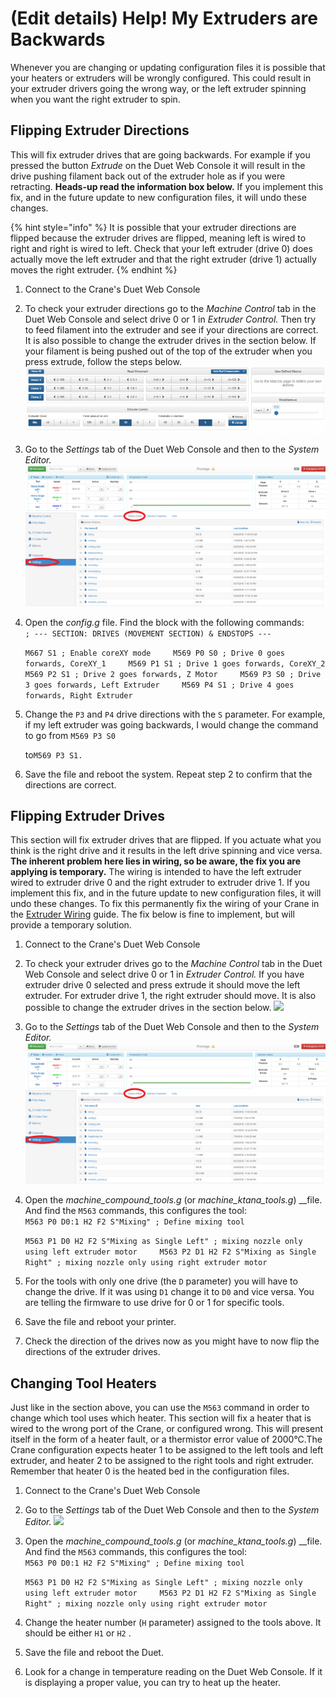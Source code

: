 # \(Edit details\) Help! My Extruders are Backwards

Whenever you are changing or updating configuration files it is possible that your heaters or extruders will be wrongly configured. This could result in your extruder drivers going the wrong way, or the left extruder spinning when you want the right extruder to spin.

## Flipping Extruder Directions

This will fix extruder drives that are going backwards. For example if you pressed the button _Extrude_ on the Duet Web Console it will result in the drive pushing filament back out of the extruder hole as if you were retracting. **Heads-up read the information box below.** If you implement this fix, and in the future update to new configuration files, it will undo these changes.

{% hint style="info" %}
It is possible that your extruder directions are flipped because the extruder drives are flipped, meaning left is wired to right and right is wired to left. Check that your left extruder \(drive 0\) does actually move the left extruder and that the right extruder \(drive 1\) actually moves the right extruder.
{% endhint %}

1. Connect to the Crane's Duet Web Console
2. To check your extruder directions go to the _Machine Control_ tab in the Duet Web Console and select drive 0 or 1 in _Extruder Control._ Then try to feed filament into the extruder and see if your directions are correct. It is also possible to change the extruder drives in the section below. If your filament is being pushed out of the top of the extruder when you press extrude, follow the steps below.  ![](../.gitbook/assets/machinecontrol-1%20%281%29.png) 
3. Go to the _Settings_ tab of the Duet Web Console and then to the _System Editor._  ![](../.gitbook/assets/settingsssytemeditor-1.png) 
4. Open the _config.g_ file. Find the block with the following commands:  
   `; --- SECTION: DRIVES (MOVEMENT SECTION) & ENDSTOPS ---`

   `M667 S1 ; Enable coreXY mode    
   M569 P0 S0 ; Drive 0 goes forwards, CoreXY_1    
   M569 P1 S1 ; Drive 1 goes forwards, CoreXY_2    
   M569 P2 S1 ; Drive 2 goes forwards, Z Motor    
   M569 P3 S0 ; Drive 3 goes forwards, Left Extruder    
   M569 P4 S1 ; Drive 4 goes forwards, Right Extruder`

5. Change the `P3` and `P4` drive directions with the `S` parameter. For example, if my left extruder was going backwards, I would change the command to go from `M569 P3 S0`

   to`M569 P3 S1.`

6. Save the file and reboot the system. Repeat step 2 to confirm that the directions are correct.

## Flipping Extruder Drives

This section will fix extruder drives that are flipped. If you actuate what you think is the right drive and it results in the left drive spinning and vice versa. **The inherent problem here lies in wiring, so be aware, the fix you are applying is temporary.** The wiring is intended to have the left extruder wired to extruder drive 0 and the right extruder to extruder drive 1. If you implement this fix, and in the future update to new configuration files, it will undo these changes. To fix this permanently fix the wiring of your Crane in the [Extruder Wiring](../electrical-guides/extruder-assembly-wiring.md) guide. The fix below is fine to implement, but will provide a temporary solution.

1. Connect to the Crane's Duet Web Console
2. To check your extruder drives go to the _Machine Control_ tab in the Duet Web Console and select drive 0 or 1 in _Extruder Control._ If you have extruder drive 0 selected and press extrude it should move the left extruder. For extruder drive 1, the right extruder should move.  It is also possible to change the extruder drives in the section below.   ![](../.gitbook/assets/machinecontrol.png) 
3. Go to the _Settings_ tab of the Duet Web Console and then to the _System Editor._  ![](../.gitbook/assets/settingsssytemeditor-2.png) 
4. Open the _machine\_compound\_tools.g_ \(or _machine\_ktana\_tools.g_\) \_\_file. And find the `M563` commands, this configures the tool:  
   `M563 P0 D0:1 H2 F2 S"Mixing" ; Define mixing tool`

   `M563 P1 D0 H2 F2 S"Mixing as Single Left" ; mixing nozzle only using left extruder motor    
   M563 P2 D1 H2 F2 S"Mixing as Single Right" ; mixing nozzle only using right extruder motor`

5. For the tools with only one drive \(the `D` parameter\) you will have to change the drive. If it was using `D1` change it to `D0` and vice versa. You are telling the firmware to use drive for 0 or 1 for specific tools.
6. Save the file and reboot your printer.
7. Check the direction of the drives now as you might have to now flip the directions of the extruder drives.

## Changing Tool Heaters

Just like in the section above, you can use the `M563` command in order to change which tool uses which heater. This section will fix a heater that is wired to the wrong port of the Crane, or configured wrong. This will present itself in the form of a heater fault, or a thermistor error value of 2000°C.The Crane configuration expects heater 1 to be assigned to the left tools and left extruder, and heater 2 to be assigned to the right tools and right extruder. Remember that heater 0 is the heated bed in the configuration files.

1. Connect to the Crane's Duet Web Console   
2. Go to the _Settings_ tab of the Duet Web Console and then to the _System Editor._  ![](../.gitbook/assets/settingsssytemeditor.png) 
3. Open the _machine\_compound\_tools.g_ \(or _machine\_ktana\_tools.g_\) \_\_file. And find the `M563` commands, this configures the tool:  
   `M563 P0 D0:1 H2 F2 S"Mixing" ; Define mixing tool`

   `M563 P1 D0 H2 F2 S"Mixing as Single Left" ; mixing nozzle only using left extruder motor    
   M563 P2 D1 H2 F2 S"Mixing as Single Right" ; mixing nozzle only using right extruder motor`

4. Change the heater number \(`H` parameter\) assigned to the tools above. It should be either `H1` or `H2` .
5. Save the file and reboot the Duet.
6. Look for a change in temperature reading on the Duet Web Console. If it is displaying a proper value, you can try to heat up the heater.


